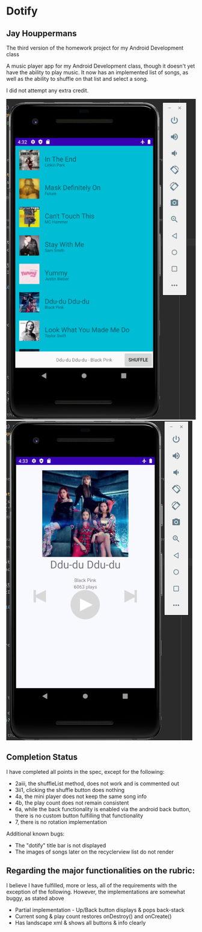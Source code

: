 # Dotify
## Jay Houppermans

The third version of the homework project for my Android Development class




A music player app for my Android Development class, though it doesn't yet have the ability to play music.
It now has an implemented list of songs, as well as the ability to shuffle on that list and select a song.


I did not attempt any extra credit.

![songListFragment](./screenshots/hw3_songListFragment.PNG)
![nowPlayingFragment](./screenshots/hw3_NowPlayingFragment.PNG)


## Completion Status

I have completed all points in the spec, except for the following:
<ul>
<li>2aiii, the shuffleList method, does not work and is commented out</li>
<li>3ii1, clicking the shuffle button does nothing</li>
<li>4a, the mini player does not keep the same song info</li>
<li>4b, the play count does not remain consistent</li>
<li>6a, while the back functionality is enabled via the android back button, there is no
custom button fulfilling that functionality</li>
<li>7, there is no rotation implementation</li>
</ul>

Additional known bugs:
<ul>
<li>The "dotify" title bar is not displayed</li>
<li>The images of songs later on the recyclerview list do not render</li>
</ul>

## Regarding the major functionalities on the rubric:
I believe I have fulfilled, more or less, all of the requirements with the exception of the following.
However, the implementations are somewhat buggy, as stated above
<ul>
<li> Partial implementation - Up/Back button displays & pops back-stack </li>
<li> Current song & play count restores onDestroy() and onCreate()</li>
<li>Has landscape xml & shows all buttons & info clearly</li>
</ul>



